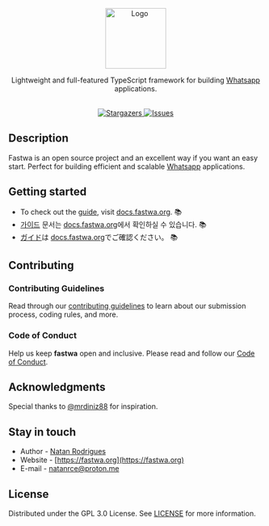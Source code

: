 <p align="center">
  <a href="https://github.com/fastwa/fastwa" target="blank">
    <img src="https://avatars.githubusercontent.com/u/118643349" width="120" alt="Logo" />
  </a>
</p>

<p align="center">
  <p align="center">
   Lightweight and full-featured TypeScript framework for building <a href="http://web.whatsapp.com/" target="blank">Whatsapp</a> applications.
    <br/>
    <br/>
  </p>
</p>

<p align="center">
  <a href="https://github.com/fastwa/fastwa" target="_blank">
    <img src="https://img.shields.io/github/stars/fastwa/fastwa" alt="Stargazers" />
  </a>
  <a href="https://github.com/fastwa/fastwa" target="_blank">
    <img src="https://img.shields.io/github/issues/fastwa/fastwa" alt="Issues" />
  </a>
</p>

## Description

Fastwa is an open source project and an excellent way if you want an easy start. Perfect for building efficient and scalable [Whatsapp](https://web.whatsapp.com) applications.

## Getting started
* To check out the [guide](https://docs.fastwa.org), visit [docs.fastwa.org](https://docs.fastwa.org). :books:
* [가이드](https://docs.fastwa.org) 문서는 [docs.fastwa.org](https://docs.fastwa.org)에서 확인하실 수 있습니다. :books:
* [ガイド](https://docs.fastwa.org)は [docs.fastwa.org](https://docs.fastwa.org)でご確認ください。 :books:


## Contributing
### Contributing Guidelines
Read through our [contributing guidelines](https://github.com/fastwa/fastwa/blob/main/CONTRIBUTING.md) to learn about our submission process, coding rules, and more.

### Code of Conduct
Help us keep **fastwa** open and inclusive. Please read and follow our [Code of Conduct](https://github.com/fastwa/fastwa/blob/main/CODE_OF_CONDUCT.md).

## Acknowledgments
Special thanks to [@mrdiniz88](https://github.com/mrdiniz88) for inspiration.

## Stay in touch

* Author - [Natan Rodrigues](https://github.com/Nata4n)
* Website - [https://fastwa.org](https://fastwa.org)
* E-mail - [natanrce@proton.me](mailto:natanrce@proton.me)

## License

Distributed under the GPL 3.0 License. See [LICENSE](https://github.com/fastwa/fastwa/blob/main/LICENSE) for more information.
